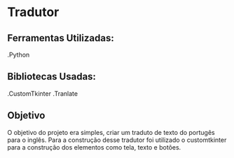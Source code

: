 # Tradutor

## Ferramentas Utilizadas:
.Python

## Bibliotecas Usadas:
.CustomTkinter
.Tranlate

## Objetivo
O objetivo do projeto era simples, criar um traduto de texto do portugês para o inglês. Para a construção desse tradutor foi utilizado o customtkinter para a construção dos elementos como tela, texto e botões. 

